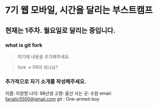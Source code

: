 # 7기 웹 모바일, 시간을 달리는 부스트캠프

## 현재는 1주차. 월요일로 달리는 중입니다.

### what is git fork

> 여기에 내용을 추가해주세요.

> fork -> PR이 되나요?

### 추가적으로 자기 소개를 작성해주세요.

이름: 이창명
나이: 98년생
고향: 울산
사는 곳: 수원
email: fanatic5500@gmail.com
git : One-armed-boy